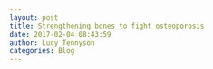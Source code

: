 ```yaml
---
layout: post
title: Strengthening bones to fight osteoporosis
date: 2017-02-04 08:43:59
author: Lucy Tennyson
categories: Blog
---
```

